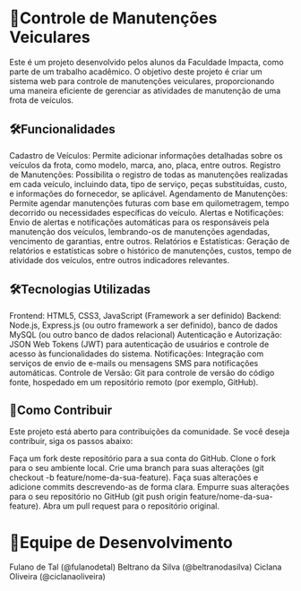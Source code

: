 # 🚗Controle de Manutenções Veiculares
Este é um projeto desenvolvido pelos alunos da Faculdade Impacta, como parte de um trabalho acadêmico. O objetivo deste projeto é criar um sistema web para controle de manutenções veiculares, proporcionando uma maneira eficiente de gerenciar as atividades de manutenção de uma frota de veículos.

## 🛠️Funcionalidades
Cadastro de Veículos: Permite adicionar informações detalhadas sobre os veículos da frota, como modelo, marca, ano, placa, entre outros.
Registro de Manutenções: Possibilita o registro de todas as manutenções realizadas em cada veículo, incluindo data, tipo de serviço, peças substituídas, custo, e informações do fornecedor, se aplicável.
Agendamento de Manutenções: Permite agendar manutenções futuras com base em quilometragem, tempo decorrido ou necessidades específicas do veículo.
Alertas e Notificações: Envio de alertas e notificações automáticas para os responsáveis pela manutenção dos veículos, lembrando-os de manutenções agendadas, vencimento de garantias, entre outros.
Relatórios e Estatísticas: Geração de relatórios e estatísticas sobre o histórico de manutenções, custos, tempo de atividade dos veículos, entre outros indicadores relevantes.
## 🛠️Tecnologias Utilizadas
Frontend: HTML5, CSS3, JavaScript (Framework a ser definido)
Backend: Node.js, Express.js (ou outro framework a ser definido), banco de dados MySQL (ou outro banco de dados relacional)
Autenticação e Autorização: JSON Web Tokens (JWT) para autenticação de usuários e controle de acesso às funcionalidades do sistema.
Notificações: Integração com serviços de envio de e-mails ou mensagens SMS para notificações automáticas.
Controle de Versão: Git para controle de versão do código fonte, hospedado em um repositório remoto (por exemplo, GitHub).
## 🤝Como Contribuir
Este projeto está aberto para contribuições da comunidade. Se você deseja contribuir, siga os passos abaixo:

Faça um fork deste repositório para a sua conta do GitHub.
Clone o fork para o seu ambiente local.
Crie uma branch para suas alterações (git checkout -b feature/nome-da-sua-feature).
Faça suas alterações e adicione commits descrevendo-as de forma clara.
Empurre suas alterações para o seu repositório no GitHub (git push origin feature/nome-da-sua-feature).
Abra um pull request para o repositório original.
# 👥Equipe de Desenvolvimento
Fulano de Tal (@fulanodetal)
Beltrano da Silva (@beltranodasilva)
Ciclana Oliveira (@ciclanaoliveira)
